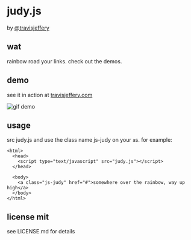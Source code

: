 # judy.js

by [@travisjeffery](http://twitter.com/travisjeffery)

## wat

rainbow road your links. check out the demos.

## demo

see it in action at [travisjeffery.com](http://travisjeffery.com)

![gif demo](https://raw.github.com/travisjeffery/judy.js/master/judy.gif)

## usage

src judy.js and use the class name js-judy on your `a`s. for example:

```
<html>
  <head>
    <script type="text/javascript" src="judy.js"></script>
  </head>

  <body>
    <a class="js-judy" href="#">somewhere over the rainbow, way up high</a>
  </body>
</html>
```

## license mit

see LICENSE.md for details
